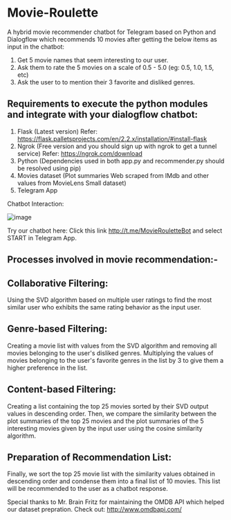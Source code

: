 # Movie-Roulette

A hybrid movie recommender chatbot for Telegram based on Python and Dialogflow which recommends 10 movies after getting the below items as input in the chatbot:

  1. Get 5 movie names that seem interesting to our user.
  2. Ask them to rate the 5 movies on a scale of 0.5 - 5.0 (eg: 0.5, 1.0, 1.5, etc)
  3. Ask the user to to mention their 3 favorite and disliked genres.

## Requirements to execute the python modules and integrate with your dialogflow chatbot:

1. Flask (Latest version) Refer: https://flask.palletsprojects.com/en/2.2.x/installation/#install-flask
2. Ngrok (Free version and you should sign up with ngrok to get a tunnel service) Refer: https://ngrok.com/download
3. Python (Dependencies used in both app.py and recommender.py should be resolved using pip)
4. Movies dataset (Plot summaries Web scraped from IMdb and other values from MovieLens Small dataset)
5. Telegram App

Chatbot Interaction:

![image](https://user-images.githubusercontent.com/129698277/230423141-441bcb48-b5b6-48c5-8fba-d3171e539666.png)

Try our chatbot here: Click this link http://t.me/MovieRouletteBot and select START in Telegram App.

## Processes involved in movie recommendation:-

## Collaborative Filtering:
Using the SVD algorithm based on multiple user ratings to find the most similar user who exhibits the same rating behavior as the input user.

## Genre-based Filtering:
Creating a movie list with values from the SVD algorithm and removing all movies belonging to the user's disliked genres. Multiplying the values of movies belonging to the user's favorite genres in the list by 3 to give them a higher preference in the list.

## Content-based Filtering:
Creating a list containing the top 25 movies sorted by their SVD output values in descending order. Then, we compare the similarity between the plot summaries of the top 25 movies and the plot summaries of the 5 interesting movies given by the input user using the cosine similarity algorithm.

## Preparation of Recommendation List:
Finally, we sort the top 25 movie list with the similarity values obtained in descending order and condense them into a final list of 10 movies. This list will be recommended to the user as a chatbot response.
    
Special thanks to Mr. Brain Fritz for maintaining the OMDB API which helped our dataset prepration.
Check out: http://www.omdbapi.com/
